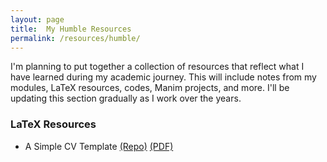 ```yaml
---
layout: page
title:  My Humble Resources
permalink: /resources/humble/
---
```


I'm planning to put together a collection of resources that reflect what I have learned during my academic journey. This will include notes from my modules, LaTeX resources, codes, Manim projects, and more. I'll be updating this section gradually as I work over the years.

### LaTeX Resources
- A Simple CV Template [(Repo)](https://github.com/dhairya-shah22/dhairya-shah22.github.io/tree/master/CV_Template) [(PDF)](https://drshah.me/files/Academic_CV_Sample.pdf)
